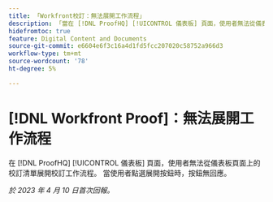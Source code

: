 ```yaml
---
title: 「Workfront校訂：無法展開工作流程」
description: 「當在 [!DNL ProofHQ] [!UICONTROL 儀表板] 頁面，使用者無法從儀表板頁面上的校訂清單展開校訂工作流程。 當使用者點選展開按鈕時，按鈕無回應。」
hidefromtoc: true
feature: Digital Content and Documents
source-git-commit: e6604e6f3c16a4d1fd5fcc207020c58752a966d3
workflow-type: tm+mt
source-wordcount: '78'
ht-degree: 5%

---
```



# [!DNL Workfront Proof]：無法展開工作流程

<!--Won't fix, live until Proof deprecated-->

在 [!DNL ProofHQ] [!UICONTROL 儀表板] 頁面，使用者無法從儀表板頁面上的校訂清單展開校訂工作流程。 當使用者點選展開按鈕時，按鈕無回應。

_於 2023 年 4 月 10 日首次回報。_
